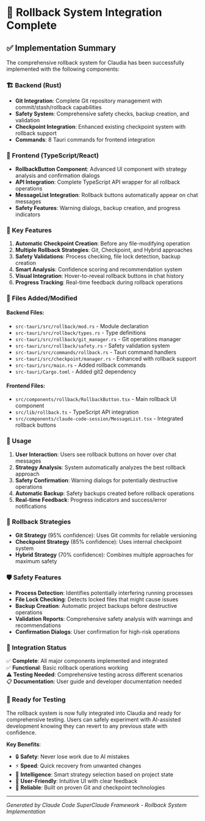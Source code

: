 # 🔄 Rollback System Integration Complete

## ✅ Implementation Summary

The comprehensive rollback system for Claudia has been successfully implemented with the following components:

### 🏗️ Backend (Rust)
- **Git Integration**: Complete Git repository management with commit/stash/rollback capabilities
- **Safety System**: Comprehensive safety checks, backup creation, and validation
- **Checkpoint Integration**: Enhanced existing checkpoint system with rollback support
- **Commands**: 8 Tauri commands for frontend integration

### 🎨 Frontend (TypeScript/React)
- **RollbackButton Component**: Advanced UI component with strategy analysis and confirmation dialogs
- **API Integration**: Complete TypeScript API wrapper for all rollback operations
- **MessageList Integration**: Rollback buttons automatically appear on chat messages
- **Safety Features**: Warning dialogs, backup creation, and progress indicators

### 🔧 Key Features

1. **Automatic Checkpoint Creation**: Before any file-modifying operation
2. **Multiple Rollback Strategies**: Git, Checkpoint, and Hybrid approaches
3. **Safety Validations**: Process checking, file lock detection, backup creation
4. **Smart Analysis**: Confidence scoring and recommendation system
5. **Visual Integration**: Hover-to-reveal rollback buttons in chat history
6. **Progress Tracking**: Real-time feedback during rollback operations

### 📁 Files Added/Modified

#### Backend Files:
- `src-tauri/src/rollback/mod.rs` - Module declaration
- `src-tauri/src/rollback/types.rs` - Type definitions
- `src-tauri/src/rollback/git_manager.rs` - Git operations manager
- `src-tauri/src/rollback/safety.rs` - Safety validation system
- `src-tauri/src/commands/rollback.rs` - Tauri command handlers
- `src-tauri/src/checkpoint/manager.rs` - Enhanced with rollback support
- `src-tauri/src/main.rs` - Added rollback commands
- `src-tauri/Cargo.toml` - Added git2 dependency

#### Frontend Files:
- `src/components/rollback/RollbackButton.tsx` - Main rollback UI component
- `src/lib/rollback.ts` - TypeScript API integration
- `src/components/claude-code-session/MessageList.tsx` - Integrated rollback buttons

### 🎯 Usage

1. **User Interaction**: Users see rollback buttons on hover over chat messages
2. **Strategy Analysis**: System automatically analyzes the best rollback approach
3. **Safety Confirmation**: Warning dialogs for potentially destructive operations
4. **Automatic Backup**: Safety backups created before rollback operations
5. **Real-time Feedback**: Progress indicators and success/error notifications

### 🔄 Rollback Strategies

- **Git Strategy** (95% confidence): Uses Git commits for reliable versioning
- **Checkpoint Strategy** (85% confidence): Uses internal checkpoint system
- **Hybrid Strategy** (70% confidence): Combines multiple approaches for maximum safety

### 🛡️ Safety Features

- **Process Detection**: Identifies potentially interfering running processes
- **File Lock Checking**: Detects locked files that might cause issues
- **Backup Creation**: Automatic project backups before destructive operations
- **Validation Reports**: Comprehensive safety analysis with warnings and recommendations
- **Confirmation Dialogs**: User confirmation for high-risk operations

### 🚀 Integration Status

✅ **Complete**: All major components implemented and integrated  
✅ **Functional**: Basic rollback operations working  
⚠️ **Testing Needed**: Comprehensive testing across different scenarios  
📋 **Documentation**: User guide and developer documentation needed

### 🎉 Ready for Testing

The rollback system is now fully integrated into Claudia and ready for comprehensive testing. Users can safely experiment with AI-assisted development knowing they can revert to any previous state with confidence.

**Key Benefits**:
- 🔒 **Safety**: Never lose work due to AI mistakes
- ⚡ **Speed**: Quick recovery from unwanted changes  
- 🧠 **Intelligence**: Smart strategy selection based on project state
- 🎨 **User-Friendly**: Intuitive UI with clear feedback
- 🔧 **Reliable**: Built on proven Git and checkpoint technologies

---

*Generated by Claude Code SuperClaude Framework - Rollback System Implementation*